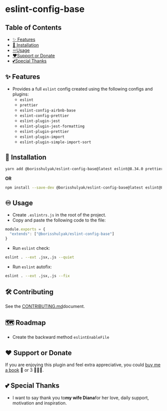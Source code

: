 # eslint-config-base

## Table of Contents

- [✨ Features](#-features)
- [🦾 Installation](#-installation)
- [♾️Usage](#-usage)
- [❤️Support or Donate](#-support-or-donate)
- [💕Special Thanks](#-special-thanks)

## ✨ Features

- Provides a full `eslint` config created using the following configs and plugins:
  - `eslint`
  - `prettier`
  - `eslint-config-airbnb-base`
  - `eslint-config-prettier`
  - `eslint-plugin-jest`
  - `eslint-plugin-jest-formatting`
  - `eslint-plugin-prettier`
  - `eslint-plugin-import`
  - `eslint-plugin-simple-import-sort`

## 🦾 Installation

```bash
yarn add @borisshulyak/eslint-config-base@latest eslint@8.34.0 prettier@2.8.4 eslint-config-airbnb-base@15.0.0 eslint-config-prettier@8.6.0 eslint-plugin-jest:@27.2.1 eslint-plugin-jest-formatting@3.1.0 eslint-plugin-prettier@4.2.1 eslint-plugin-import@2.27.5 eslint-plugin-simple-import-sort@10.0.0 --dev
```

**OR**

```bash
npm install --save-dev @borisshulyak/eslint-config-base@latest eslint@8.34.0 prettier@2.8.4 eslint-config-airbnb-base@15.0.0 eslint-config-prettier@8.6.0 eslint-plugin-jest:@27.2.1 eslint-plugin-jest-formatting@3.1.0 eslint-plugin-prettier@4.2.1 eslint-plugin-import@2.27.5 eslint-plugin-simple-import-sort@10.0.0
```

## ♾️ Usage

- Create `.eslintrs.js` in the root of the project.
- Copy and paste the following code to the file:

```javascript
module.exports = {
  "extends": ["@borisshulyak/eslint-config-base"]
}
```
- Run `eslint` check:

```bash
eslint . --ext .jsx,.js --quiet
```
- Run `eslint` autofix:

```bash
eslint . --ext .jsx,.js --fix
```

## 🛠️ Contributing

See the [CONTRIBUTING.md](https://github.com/BorysShulyak/eslint-config-base/blob/main/CONTRIBUTING.md)document.

## 🗺️ Roadmap

- Create the backward method `eslintEnableFile`

## ❤️ Support or Donate
If you are enjoying this plugin and feel extra appreciative, you could [buy me a book](https://bmc.link/borisshulyak)
📖 or 3 📖📖📖.

## 💕 Special Thanks

- I want to say thank you to**my wife Diana**for her love, daily support, motivation and inspiration.
